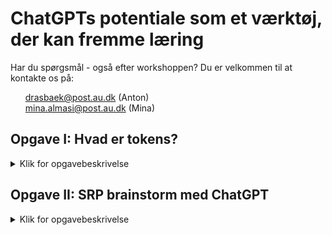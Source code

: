 # ChatGPTs potentiale som et værktøj, der kan fremme læring


Har du spørgsmål - også efter workshoppen? Du er velkommen til at kontakte os på: 
<ul style="list-style-type: none;">
<li><a href="mailto:drasbaek@post.au.dk">drasbaek@post.au.dk</a> (Anton)</li>
<li><a href="mailto:mina.almasi@post.au.dk">mina.almasi@post.au.dk</a> (Mina)</li>
</ul>

## Opgave I: Hvad er tokens?
<details>
  <summary>Klik for opgavebeskrivelse</summary>
  <p>Formålet med denne opgave er at opbygge en intuition for, hvordan ChatGPT opdeler tekst/ord sammenlignet med, hvordan vi mennesker gør. Den ser tekster i “tokens”, men hvordan inddeles disse tokens? Prøv jer frem med selv at skrive tekster, kopiere kendte tekster ind eller noget helt tredje! 
  
  Hop ind på dette link for at lege med ChatGPTs tokens: <a href="https://platform.openai.com/tokenizer">https://platform.openai.com/tokenizer</a></p>

  <p>Mens I eksperimenterer, kan I blandt andet reflektere over disse spørgsmål:</p>
  <ol>
    <li>Er der forskel på ordlængde?</li>
    <li>Er der forskel på, om ordet er “sjældent” eller mere normal?</li>
    <li>Er der forskelle på tværs af sprog? (Fx engelsk modsat dansk?)</li>
    <li>Hvad med specialtegn? (“æ, ø og å” og emojis)</li>
    <li>Hvad med tal? Hvordan fungerer de?</li>
  </ol>
  <p>BONUS: Har I et gæt på hvorfor tokens inddeles som de gør? Tag gerne udgangspunkt i den viden, I har fået om, hvordan GPT forstår sprog.</p>
  <p><strong>Skriv jeres mest interessante opdagelser ind på Padlet</strong> (gerne med et screenshot af teksten): <a href="https://padlet.com/drasbaek/chatgpt_workshop_1">https://padlet.com/drasbaek/chatgpt_workshop_1</a></p>
</details>


## Opgave II: SRP brainstorm med ChatGPT
<details>
  <summary>Klik for opgavebeskrivelse</summary>
  <p>
    Hvordan brainstormer man med ChatGPT på en hensigtsmæssig måde? Ideen med denne opgave er at identificere og reflektere over ChatGPTs styrker og svagheder, når den bliver brugt til idegenerering. I vil få adgang til tre chats, som alle omhandler brainstorming til SRP. Læs og diskutér disse i par eller grupper:
  </p>
  <ol>
    <li><a href="https://chat.openai.com/share/cd770984-8b65-479f-ae43-3fff05ebc5e4">SRP 12-talsemner</a></li>
    <li><a href="https://chat.openai.com/share/63e3ab20-e2c3-4ef4-b935-def37f4acfe4">SRP i Engelsk og Matematik</a></li>
    <li><a href="https://chat.openai.com/share/500a64be-1acb-409c-893e-e024e89b0c60">SRP i Fysik og Historie</a></li>
  </ol>
  <p>
    I kan blandt andet reflektere over disse spørgsmål:
  </p>
  <ul>
    <li>Er der forskel på hvordan man starter samtalen med ChatGPT?</li>
    <li>Er der nogle områder, hvor ChatGPT især gør det godt/dårligt?</li>
    <li>Giver ChatGPT altid relevante forslag?</li>
  </ul>
  <p>
    Skriv et par af jeres refleksioner ned på denne nye padlet (gerne et par stikord til hvert eksempel): <a href="https://padlet.com/drasbaek/chatgpt_workshop_2">https://padlet.com/drasbaek/chatgpt_workshop_2</a>
  </p>
  <p>
    BONUS: Hvis I er hurtigt færdige, kan I jo eventuelt prøve selv at eksperimentere med brainstorming med ChatGPT på <a href="https://chat.openai.com/">https://chat.openai.com/</a>. Det kunne både være idegenerering til jeres egen undervisning eller forsøge at “lege” elev og brainstorme SRP ideer.
  </p>
</details>

